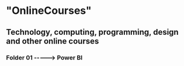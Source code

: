 # "OnlineCourses"
## Technology, computing, programming, design and other online courses
### Folder 01 -----> Power BI